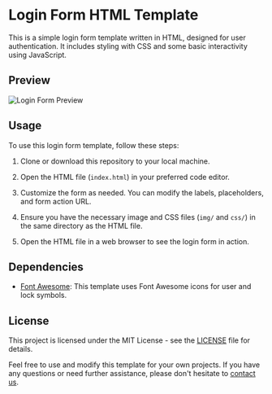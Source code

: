 # Login Form HTML Template

This is a simple login form template written in HTML, designed for user authentication. It includes styling with CSS and some basic interactivity using JavaScript.

## Preview

![Login Form Preview](img/screenshot.png)

## Usage

To use this login form template, follow these steps:

1. Clone or download this repository to your local machine.

2. Open the HTML file (`index.html`) in your preferred code editor.

3. Customize the form as needed. You can modify the labels, placeholders, and form action URL.

4. Ensure you have the necessary image and CSS files (`img/` and `css/`) in the same directory as the HTML file.

5. Open the HTML file in a web browser to see the login form in action.

## Dependencies

- [Font Awesome](https://fontawesome.com/): This template uses Font Awesome icons for user and lock symbols.

## License

This project is licensed under the MIT License - see the [LICENSE](LICENSE) file for details.

Feel free to use and modify this template for your own projects. If you have any questions or need further assistance, please don't hesitate to [contact us](mailto:youremail@example.com).

